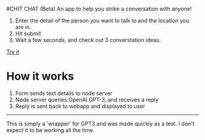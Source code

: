 #CHIT CHAT (Beta)
An app to help you strike a conversation with anyone!

1. Enter the detail of the person you want to talk to and the location you are in. 
2. Hit submit
3. Wait a few seconds, and check out 3 converstation ideas.

 [Try it](https://chit-chat-convo.netlify.app/)
 
 
# How it works
1. Form sends text details to node server
2. Node server queries OpenAI GPT-3, and receives a reply
3. Reply is sent back to webapp and displayed to user

---
This is simply a 'wrapper' for GPT3 and was made quickly as a test. I don't expect it to be working all the time.
